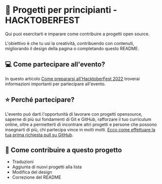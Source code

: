 
# 🎃 Progetti per principianti - HACKTOBERFEST

Qui puoi esercitarti e imparare come contribuire a progetti open source.

L'obiettivo è che tu usi la creatività, contribuendo con contenuti, migliorando il design della pagina o completando questo README.

## 💻 Come partecipare all'evento?
In questo articolo [Come prepararsi all'HacktoberFest 2022](https://dev.to/github/como-se-preparar-pra-o-hacktoberfest-2022-27ln) troverai informazioni importanti per partecipare all'evento.

## ⭐ Perché partecipare?
L'evento può darti l'opportunità di lavorare con progetti opensource, saperne di più sui fondamenti di Git e GitHub, rafforzare il tuo curriculum online, oltre a permetterti di incontrare altri progetti e persone che possono insegnarti di più, chi partecipa vince in molti molti. [Ecco come effettuare la tua prima richiesta pull su GitHub](https://www.youtube.com/watch?v=Du04jBWrv4A).

## 🎨 Come contribuire a questo progetto
- Traduzioni
- Aggiunta di nuovi progetti alla lista
- Modifica del design
- Correzione del README